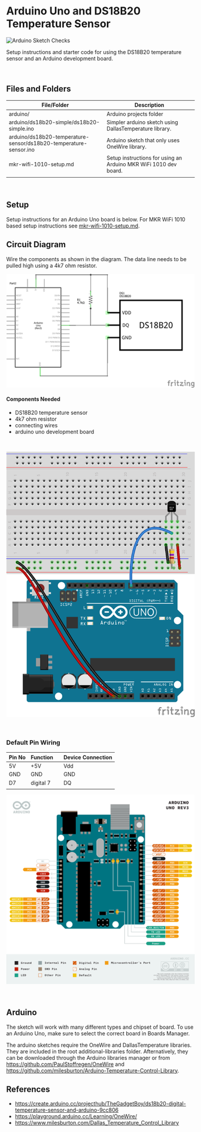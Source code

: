 # Arduino Uno and DS18B20 Temperature Sensor

![Arduino Sketch Checks](../../../workflows/Arduino%20Sketch%20Checks/badge.svg)

Setup instructions and starter code for using the DS18B20 temperature sensor and an Arduino development board.

<br>

## Files and Folders

| File/Folder | Description |
|--- | --- |
| arduino/ | Arduino projects folder |
| arduino/ds18b20-simple/ds18b20-simple.ino | Simpler arduino sketch using DallasTemperature library. |
| arduino/ds18b20-temperature-sensor/ds18b20-temperature-sensor.ino | Arduino sketch that only uses OneWire library. |
| mkr-wifi-1010-setup.md | Setup instructions for using an Arduino MKR WiFi 1010 dev board. |
|  |  |

<br>

## Setup

Setup instructions for an Arduino Uno board is below. For MKR WiFi 1010 based setup instructions see [mkr-wifi-1010-setup.md](mkr-wifi-1010-setup.md).

## Circuit Diagram
Wire the components as shown in the diagram. The data line needs to be pulled high using a 4k7 ohm resistor.

![circuit diagram](assets/uno-ds18b20-temp-sensor-circuit-diagram_schem.png)

#### Components Needed
* DS18B20 temperature sensor
* 4k7 ohm resistor
* connecting wires
* arduino uno development board

<br />

![breadboard diagram](assets/uno-ds18b20-temp-sensor-circuit-diagram_bb.png)

<br />

### Default Pin Wiring

| Pin No | Function |  | Device Connection |
| --- | --- | --- | --- |
| 5V | +5V |  | Vdd |
| GND | GND |  | GND |
| D7 | digital 7 |  | DQ |
|  |  |  |  |

![pin diagram](assets/Pinout-UNOrev3_latest.png)

<br>

## Arduino

The sketch will work with many different types and chipset of board. To use an Arduino Uno, make sure to select the correct board in Boards Manager.

The arduino sketches require the OneWire and DallasTemperature libraries. They are included in the root additional-libraries folder. Afternatively, they can be downloaded through the Arduino libraries manager or from https://github.com/PaulStoffregen/OneWire and https://github.com/milesburton/Arduino-Temperature-Control-Library.


## References

* https://create.arduino.cc/projecthub/TheGadgetBoy/ds18b20-digital-temperature-sensor-and-arduino-9cc806
* https://playground.arduino.cc/Learning/OneWire/
* https://www.milesburton.com/Dallas_Temperature_Control_Library
